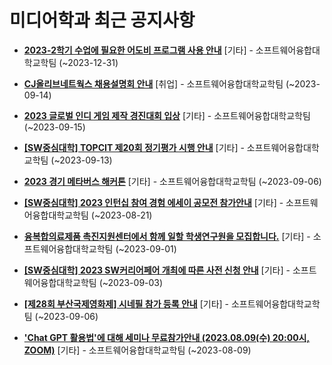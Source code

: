 # 미디어학과 최근 공지사항

* **[2023-2학기 수업에 필요한 어도비 프로그램 사용 안내](https://media.ajou.ac.kr/media/board/board01.jsp?mode=view&amp;article_no=236794&amp;board_wrapper=%2Fmedia%2Fboard%2Fboard01.jsp&amp;pager.offset=0&amp;board_no=304)**
 [기타] - 소프트웨어융합대학교학팀 (~2023-12-31)

* **[CJ올리브네트웍스 채용설명회 안내](https://media.ajou.ac.kr/media/board/board01.jsp?mode=view&amp;article_no=236741&amp;board_wrapper=%2Fmedia%2Fboard%2Fboard01.jsp&amp;pager.offset=0&amp;board_no=304)**
 [취업] - 소프트웨어융합대학교학팀 (~2023-09-14)

* **[2023 글로벌 인디 게임 제작 경진대회 입상](https://media.ajou.ac.kr/media/board/board01.jsp?mode=view&amp;article_no=236689&amp;board_wrapper=%2Fmedia%2Fboard%2Fboard01.jsp&amp;pager.offset=0&amp;board_no=304)**
 [기타] - 소프트웨어융합대학교학팀 (~2023-09-15)

* **[[SW중심대학] TOPCIT 제20회 정기평가 시행 안내](https://media.ajou.ac.kr/media/board/board01.jsp?mode=view&amp;article_no=236683&amp;board_wrapper=%2Fmedia%2Fboard%2Fboard01.jsp&amp;pager.offset=0&amp;board_no=304)**
 [기타] - 소프트웨어융합대학교학팀 (~2023-09-13)

* **[2023 경기 메타버스 해커톤](https://media.ajou.ac.kr/media/board/board01.jsp?mode=view&amp;article_no=236528&amp;board_wrapper=%2Fmedia%2Fboard%2Fboard01.jsp&amp;pager.offset=0&amp;board_no=304)**
 [기타] - 소프트웨어융합대학교학팀 (~2023-09-06)

* **[[SW중심대학] 2023 인턴십 참여 경험 에세이 공모전 참가안내](https://media.ajou.ac.kr/media/board/board01.jsp?mode=view&amp;article_no=236456&amp;board_wrapper=%2Fmedia%2Fboard%2Fboard01.jsp&amp;pager.offset=0&amp;board_no=304)**
 [기타] - 소프트웨어융합대학교학팀 (~2023-08-21)

* **[융복합의료제품 촉진지원센터에서 함께 일할 학생연구원을 모집합니다.](https://media.ajou.ac.kr/media/board/board01.jsp?mode=view&amp;article_no=236443&amp;board_wrapper=%2Fmedia%2Fboard%2Fboard01.jsp&amp;pager.offset=0&amp;board_no=304)**
 [기타] - 소프트웨어융합대학교학팀 (~2023-09-01)

* **[[SW중심대학] 2023 SW커리어페어 개최에 따른 사전 신청 안내](https://media.ajou.ac.kr/media/board/board01.jsp?mode=view&amp;article_no=236419&amp;board_wrapper=%2Fmedia%2Fboard%2Fboard01.jsp&amp;pager.offset=0&amp;board_no=304)**
 [기타] - 소프트웨어융합대학교학팀 (~2023-09-03)

* **[[제28회 부산국제영화제] 시네필 참가 등록 안내](https://media.ajou.ac.kr/media/board/board01.jsp?mode=view&amp;article_no=236343&amp;board_wrapper=%2Fmedia%2Fboard%2Fboard01.jsp&amp;pager.offset=0&amp;board_no=304)**
 [기타] - 소프트웨어융합대학교학팀 (~2023-09-06)

* **[&#x27;Chat GPT 활용법&#x27;에 대해 세미나 무료참가안내 (2023.08.09(수) 20:00시, ZOOM)](https://media.ajou.ac.kr/media/board/board01.jsp?mode=view&amp;article_no=236331&amp;board_wrapper=%2Fmedia%2Fboard%2Fboard01.jsp&amp;pager.offset=0&amp;board_no=304)**
 [기타] - 소프트웨어융합대학교학팀 (~2023-08-09)
